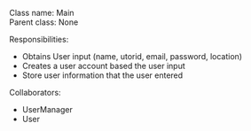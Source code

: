 Class name: Main \
Parent class: None

Responsibilities:
* Obtains User input (name, utorid, email, password, location)
* Creates a user account based the user input
* Store user information that the user entered

Collaborators:
* UserManager
* User